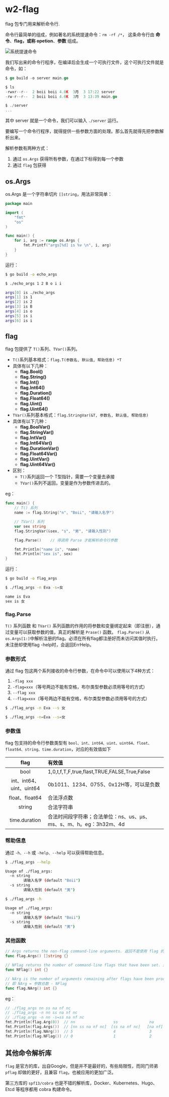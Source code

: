 # w2-flag

flag 包专门用来解析命令行.

命令行最简单的组成，例如著名的系统提速命令：`rm -rf /*`，
这条命令行由 **命令**、**flag，或称 opetion**、**参数** 组成。

![系统提速命令](https://cdn.jsdelivr.net/gh/TCP404/Picgo/blog/illustration-pic/Go/vx_images/1623225138578.png)


我们写出来的命令行程序，在编译后会生成一个可执行文件，这个可执行文件就是命令，如：
```go
$ go build -o server main.go

$ ls
-rwxr--r--  2 boii boii 4.0K  3月  3 17:22 server
-rw-r--r--  2 boii boii 4.0K  3月  3 13:39 main.go

$ ./server
...
```
其中 server 就是一个命令，我们可以输入 `./server` 运行。

要编写一个命令行程序，就得提供一些参数方面的处理。那么首先就得先把参数解析出来。


解析参数有两种方式：

1. 通过 `os.Args` 获得所有参数，在通过下标得到每一个参数
2. 通过 `flag` 包获得


## os.Args

os.Args 是一个字符串切片 `[]string`，用法非常简单：

```go
package main

import (
    "fmt"
    "os"
)

func main() {
    for i, arg := range os.Args {
        fmt.Printf("args[%d] is %v \n", i, arg)
    }
}
```

运行：
```bash
$ go build -o echo_args

$ ./echo_args 1 2 B o i i

args[0] is ./echo_args
args[1] is 1
args[2] is 2
args[3] is B
args[4] is o
args[5] is i
args[6] is i
```

## flag

flag 包提供了 `T()`系列、`TVar()`系列。
- `T()`系列基本格式：`flag.T(参数名, 默认值, 帮助信息) *T`
- 具体有以下几种：
    - **flag.Bool()**
    - **flag.String()**
    - **flag.Int()**
    - **flag.Int64()**
    - **flag.Duration()**
    - **flag.Float64()**
    - **flag.Uint()**
    - **flag.Uint64()**
- `TVar()`系列基本格式：`flag.StringVar(&T, 参数名, 默认值, 帮助信息)`
- 具体有以下几种：
    - **flag.BoolVar()**
    - **flag.StringVar()**
    - **flag.IntVar()**
    - **flag.Int64Var()**
    - **flag.DurationVar()**
    - **flag.Float64Var()**
    - **flag.UintVar()**
    - **flag.Uint64Var()**
- 区别：
    - `T()`系列返回一个 T型指针，需要一个变量去承接
    - `TVar()`系列不返回，变量是作为参数传进去的。

eg：
```go
func main() {
    // T() 系列
    name := flag.String("n", "Boii", "请输入名字")

    // TVar() 系列
    var sex string
    flag.StringVar(&sex, "s", "男", "请输入性别")

    flag.Parse()    // 得调用 Parse 才能解析命令行参数

    fmt.Println("name is", *name)
    fmt.Println("sex is", sex)
}
```

运行：
```bash
$ go build -o flag_args

$ ./flag_args -n Eva -s=女

name is Eva
sex is 女
```

### flag.Parse
`T()` 系列函数 和 `TVar()` 系列函数的作用的将参数和变量绑定起来（即注册），通过变量可以获取参数的值，真正的解析是 `Prase()` 函数。
`flag.Parse()` 从`os.Args[1:]`中解析注册的flag。必须在所有flag都注册好而未访问其值时执行。未注册却使用flag -help时，会返回ErrHelp。


### 参数形式
通过 flag 包这两个系列接收的命令行参数，在命令中可以使用以下4种方式：

1. `-flag xxx`
2. `-flag=xxx`（等号两边不能有空格，布尔类型参数必须用等号的方式）
3. `--flag xxx`
4. `--flag=xxx`（等号两边不能有空格，布尔类型参数必须用等号的方式）

```bash
$ ./flag_args -n Eva --s 女

$ ./flag_args -n=Eva --s=女
```

### 参数值
flag 包支持的命令行参数类型有 `bool、int、int64、uint、uint64、float、float64、string、time.duration`，对应的有效值如下

|        **flag**         | **有效值**                                                  |
| :---------------------: | :--------------------------------------------------------- |
|          bool           | 1,0,t,f,T,F,true,flast,TRUE,FALSE,True,False               |
| int、int64、uint、uint64 | 0b1011、1234、0755、0x12H等，可以是负数                        |
|      float、float64      | 合法浮点数                                                   |
|         string          | 合法字符串                                                   |
|      time.duration      | 合法时间段字符串；合法单位：ns、us、µs、ms、s、m、h。eg：3h32m、4d |


### 帮助信息

通过 `-h、--h` 或 `-help、--help` 可以获得帮助信息。

```bash
$ ./flag_args --help

Usage of ./flag_args:
  -n string
        请输入名字 (default "Boii")
  -s string
        请输入性别 (default "男")

$ ./flag_args -h

Usage of ./flag_args:
  -n string
        请输入名字 (default "Boii")
  -s string
        请输入性别 (default "男")
```

### 其他函数

```go
// Args returns the non-flag command-line arguments. 返回不是使用 flag 的参数切片
func flag.Args() []string {}

// NFlag returns the number of command-line flags that have been set. 返回使用 flag 的参数的数量
func NFlag() int {}

// NArg is the number of arguments remaining after flags have been processed. 返回使用 flag 参数外剩下参数的数量
// 即 NArg = 参数总数 - NFlag
func flag.NArg() int {}
```

eg：
```go
// ./flag_args nn ss na nf nc
// ./flag_args -n nn ss na nf nc
// ./flag_args -n nn -s=ss na nf nc
fmt.Println(flag.Arg(0))  // nn					ss				na
fmt.Println(flag.Args())  // [nn ss na nf nc]  [ss na nf nc]   [na nf]	返回命令行参数后的其他参数
fmt.Println(flag.NArg())  // 5					4				3		返回命令行参数后的其他参数个数
fmt.Println(flag.NFlag()) // 0					1				2		返回使用的命令行参数个数
```
## 其他命令解析库

`flag` 是官方的库，出自Google，但是并不是最好的，有些局限性，而同门师弟 `pflag` 却做的更好，且兼容 `flag`，也被应用的更加广泛。

第三方库的 `spf13/cobra` 也是不错的解析库，Docker、Kubernetes、Hugo、Etcd 等程序都用 cobra 构建命令。

